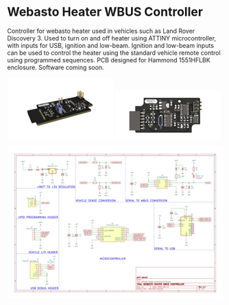 # Webasto Heater WBUS Controller

Controller for webasto heater used in vehicles such as Land Rover Discovery 3. Used to turn on and off heater using ATTINY microcontroller, with inputs for USB, ignition and low-beam. Ignition and low-beam inputs can be used to control the heater using the standard vehicle remote control using programmed sequences. PCB designed for Hammond 1551HFLBK enclosure. Software coming soon. 

<p float="left">
  <img src="https://github.com/matty337s/Webasto-Heater-WBUS-Controller/blob/main/img1.png" width="49%" />
  <img src="https://github.com/matty337s/Webasto-Heater-WBUS-Controller/blob/main/img2.png" width="49%" /> 
</p>

![Schematic](https://github.com/matty337s/Webasto-Heater-WBUS-Controller/blob/main/Schematic.png "Schematic")
